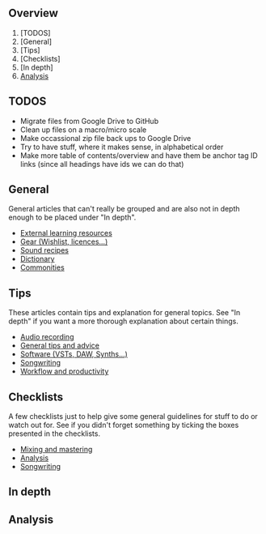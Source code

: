 ## Overview
1. [TODOS]
2. [General]
3. [Tips]
4. [Checklists]
5. [In depth]
6. [Analysis](#analysis)
## TODOS
- Migrate files from Google Drive to GitHub
- Clean up files on a macro/micro scale 
- Make occassional zip file back ups to Google Drive
- Try to have stuff, where it makes sense, in alphabetical order
- Make more table of contents/overview and have them be anchor tag ID links (since all headings have ids we can do that)

## General
General articles that can't really be grouped and are also not in depth enough to be placed under "In depth".
- [External learning resources](external-learning-resources)
- [Gear (Wishlist, licences...)](gear.md)
- [Sound recipes](sound-recipes.md)
- [Dictionary](dictionary.md)
- [Commonities](commonities.md)

## Tips
These articles contain tips and explanation for general topics. See "In depth" if you want a more thorough explanation about certain things.

- [Audio recording](audio-recording.md)
- [General tips and advice](general-tips-and-advice.md)
- [Software (VSTs, DAW, Synths...)](software.md)
- [Songwriting](songwriting.md)
- [Workflow and productivity](workflow-and-productivity.md)

## Checklists
A few checklists just to help give some general guidelines for stuff to do or watch out for. See if you didn't forget something by ticking the boxes presented in the checklists.
- [Mixing and mastering](mixing-and-mastering-checklist.md)
- [Analysis](analysis-checklist.md)
- [Songwriting](songwriting-checklist.md)

## In depth

## Analysis
